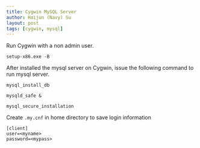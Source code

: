 ```yaml
---
title: Cygwin MySQL Server
author: Haijun (Navy) Su
layout: post
tags: [cygwin, mysql]
---
```


Run Cygwin with a non admin user.

```
setup-x86.exe -B
```

After installed the mysql server on Cygwin, issue the following command to run mysql server.

```
mysql_install_db

mysqld_safe &

mysql_secure_installation

```

Create `.my.cnf` in home directory to save login information

```
[client]
user=<myname>
password=<mypass>
```


